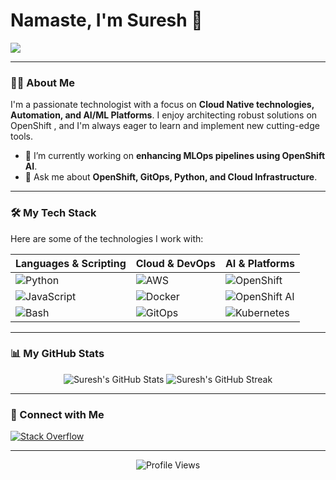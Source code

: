 # Namaste, I'm Suresh 👋

<a href="https://github.com/vishnoisuresh">
  <img align="center" src="https://github-readme-stats.vercel.app/api/top-langs/?username=vishnoisuresh&layout=compact&theme=tokyonight&hide_border=true" />
</a>

---

### 👨‍💻 About Me

I'm a passionate technologist with a focus on **Cloud Native technologies, Automation, and AI/ML Platforms**. I enjoy architecting robust solutions on OpenShift , and I'm always eager to learn and implement new cutting-edge tools.

- 🔭 I’m currently working on **enhancing MLOps pipelines using OpenShift AI**.
- 💬 Ask me about **OpenShift, GitOps, Python, and Cloud Infrastructure**.


---

### 🛠️ My Tech Stack

Here are some of the technologies I work with:

| Languages & Scripting | Cloud & DevOps | AI & Platforms |
|---|---|---|
| ![Python](https://img.shields.io/badge/Python-3776AB?style=for-the-badge&logo=python&logoColor=white) | ![AWS](https://img.shields.io/badge/AWS-232F3E?style=for-the-badge&logo=amazon-aws&logoColor=white) | ![OpenShift](https://img.shields.io/badge/OpenShift-EE0000?style=for-the-badge&logo=redhat-openshift&logoColor=white) |
| ![JavaScript](https://img.shields.io/badge/JavaScript-F7DF1E?style=for-the-badge&logo=javascript&logoColor=black) | ![Docker](https://img.shields.io/badge/Docker-2496ED?style=for-the-badge&logo=docker&logoColor=white) | ![OpenShift AI](https://img.shields.io/badge/OpenShift_AI-004080?style=for-the-badge&logo=redhat&logoColor=white) |
| ![Bash](https://img.shields.io/badge/Bash-4EAA25?style=for-the-badge&logo=gnubash&logoColor=white) | ![GitOps](https://img.shields.io/badge/GitOps-20293C?style=for-the-badge&logo=git&logoColor=white) | ![Kubernetes](https://img.shields.io/badge/Kubernetes-326CE5?style=for-the-badge&logo=kubernetes&logoColor=white) |


---

### 📊 My GitHub Stats

<p align="center">
  <img src="https://github-readme-stats.vercel.app/api?username=vishnoisuresh&show_icons=true&theme=tokyonight&hide_border=true&count_private=true" alt="Suresh's GitHub Stats" />
  <img src="https://github-readme-streak-stats.herokuapp.com/?user=vishnoisuresh&theme=tokyonight&hide_border=true" alt="Suresh's GitHub Streak" />
</p>

---

### 🤝 Connect with Me

<p align="left">
  <a href="https://stackoverflow.com/users/8803619/suresh-vishnoi" target="_blank"><img src="https://img.shields.io/badge/Stack_Overflow-FE7A16?style=for-the-badge&logo=stack-overflow&logoColor=white" alt="Stack Overflow"></a>
</a>
</p>

---
<p align="center">
  <img src="https://komarev.com/ghpvc/?username=vishnoisuresh&label=Profile%20Views&color=blueviolet&style=flat-square" alt="Profile Views" />
</p>

